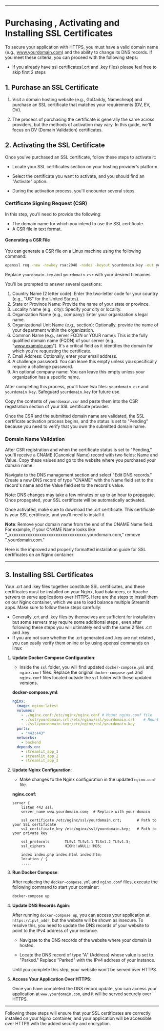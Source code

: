 
---

# Purchasing , Activating and Installing SSL Certificates

To secure your application with HTTPS, you must have a valid domain name (e.g., www.yourdomain.com) and the ability to change its DNS records. If you meet these criteria, you can proceed with the following steps:
- If you already have ssl certificates(.crt and .key files) please feel free to skip first 2 steps
## 1. Purchase an SSL Certificate

1. Visit a domain hosting website (e.g., GoDaddy, Namecheap) and purchase an SSL certificate that matches your requirements (DV, EV, OV).

2. The process of purchasing the certificate is generally the same across providers, but the methods of activation may vary. In this guide, we'll focus on DV (Domain Validation) certificates.

## 2. Activating the SSL Certificate

Once you've purchased an SSL certificate, follow these steps to activate it:

- Locate your SSL certificates section on your hosting provider's platform.

- Select the certificate you want to activate, and you should find an "Activate" option.

- During the activation process, you'll encounter several steps.

### Certificate Signing Request (CSR)

In this step, you'll need to provide the following:

- The domain name for which you intend to use the SSL certificate.
- A CSR file in text format.

#### Generating a CSR File

You can generate a CSR file on a Linux machine using the following command:

```bash
openssl req -new -newkey rsa:2048 -nodes -keyout yourdomain.key -out yourdomain.csr
```

Replace `yourdomain.key` and `yourdomain.csr` with your desired filenames.

You'll be prompted to answer several questions:

1. Country Name (2 letter code): Enter the two-letter code for your country (e.g., "US" for the United States).
2. State or Province Name: Provide the name of your state or province.
3. Locality Name (e.g., city): Specify your city or locality.
4. Organization Name (e.g., company): Enter your organization's legal name.
5. Organizational Unit Name (e.g., section): Optionally, provide the name of your department within the organization.
6. Common Name (e.g., server FQDN or YOUR name): This is the fully qualified domain name (FQDN) of your server (e.g., "www.example.com"). It's a critical field as it identifies the domain for which you're requesting the certificate.
7. Email Address: Optionally, enter your email address.
8. A challenge password: You can leave this empty unless you specifically require a challenge password.
9. An optional company name: You can leave this empty unless your organization has a specific name.

After completing this process, you'll have two files: `yourdomain.csr` and `yourdomain.key`. Safeguard `yourdomain.key` for future use.

Copy the contents of `yourdomain.csr` and paste them into the CSR registration section of your SSL certificate provider.

Once the CSR and the submitted domain name are validated, the SSL certificate activation process begins, and the status is set to "Pending" because you need to verify that you own the submitted domain name.

### Domain Name Validation

After CSR registration and when the certificate status is set to "Pending," you'll receive a CNAME (Canonical Name) record with two fields: Name and Value. Copy these values and go to the website where you purchased your domain name.

Navigate to the DNS management section and select "Edit DNS records." Create a new DNS record of type "CNAME" with the Name field set to the record's name and the Value field set to the record's value.

Note: DNS changes may take a few minutes or up to an hour to propagate. Once propagated, your SSL certificate will be automatically activated.

Once activated, make sure to download the .crt certificate. This certificate is your SSL certificate, and you'll need to install it.

**Note**: Remove your domain name from the end of the CNAME Name field. For example, if your CNAME Name looks like "_xxxxxxxxxxxxxxxxxxxxxxxxxxxxxxxxx.yourdomain.com," remove ".yourdomain.com."

Here is the improved and properly formatted installation guide for SSL certificates on an Nginx container:

---

## 3. Installing SSL Certificates

Your .crt and .key files together constitute SSL certificates, and these certificates must be installed on your Nginx, load balancers, or Apache servers to serve applications over HTTPS. Here are the steps to install them on our Nginx container, which we use to load balance multiple Streamlit apps. Make sure to follow these steps carefully:
- Generally .crt and .key files by themselves are sufficient for installation but some servers may require some additional steps , even after following these steps you will ultimately end with the same 2 files .crt and .key
- If you are not sure whether the .crt generated and .key are not related , you can easily verify them online or by using openssl commands on linux
1. **Update Docker Compose Configuration**:

   - Inside the `ssl` folder, you will find updated `docker-compose.yml` and `nginx.conf` files. Replace the original `docker-compose.yml` and `nginx.conf` files located outside the `ssl` folder with these updated versions.

   **docker-compose.yml:**

   ```yaml
   nginx:
     image: nginx:latest
     volumes:
       - ./nginx.conf:/etc/nginx/nginx.conf # Mount nginx.conf file
       - ./ssl/yourdomain.crt:/etc/nginx/ssl/yourdomain.crt    # Mount the SSL certificates
       - ./ssl/yourdomain.key:/etc/nginx/ssl/yourdomain.key
     ports:
       - "443:443"
     networks:
       - backend
     depends_on:
       - streamlit_app_1
       - streamlit_app_2
       - streamlit_app_3
   ```

2. **Update Nginx Configuration**:

   - Make changes to the Nginx configuration in the updated `nginx.conf` file.

   **nginx.conf:**

   ```nginx
   server {
       listen 443 ssl;
       server_name www.yourdomain.com;  # Replace with your domain

       ssl_certificate /etc/nginx/ssl/yourdomain.crt;       # Path to your SSL certificate
       ssl_certificate_key /etc/nginx/ssl/yourdomain.key;   # Path to your private key

       ssl_protocols       TLSv1 TLSv1.1 TLSv1.2 TLSv1.3;
       ssl_ciphers         HIGH:!aNULL:!MD5;

       index index.php index.html index.htm;
       location / {
       .....
   ```

3. **Run Docker Compose**:

   After replacing the `docker-compose.yml` and `nginx.conf` files, execute the following command to start your container:

   ```bash
   docker-compose up
   ```

4. **Update DNS Records Again**:

   After running `docker-compose up`, you can access your application at `https://ipv4_addr`, but the website will be shown as insecure. To resolve this, you need to update the DNS records of your website to point to the IPv4 address of your instance.

   - Navigate to the DNS records of the website where your domain is hosted.

   - Locate the DNS record of type "A" (Address) whose value is set to "Parked." Replace "Parked" with the IPv4 address of your instance.

   Until you complete this step, your website won't be served over HTTPS.

5. **Access Your Application Over HTTPS**:

   Once you have completed the DNS record update, you can access your application at `www.yourdomain.com`, and it will be served securely over HTTPS.

---

Following these steps will ensure that your SSL certificates are correctly installed on your Nginx container, and your application will be accessible over HTTPS with the added security and encryption.
